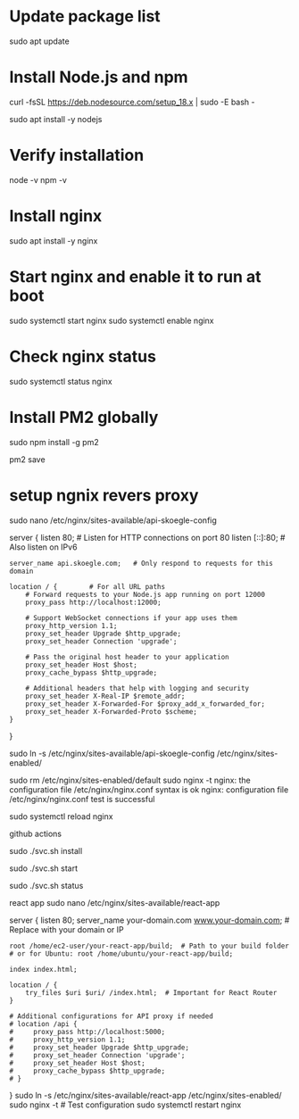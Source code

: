 # Update package list
sudo apt update

# Install Node.js and npm
curl -fsSL https://deb.nodesource.com/setup_18.x | sudo -E bash -


sudo apt install -y nodejs

# Verify installation
node -v
npm -v

# Install nginx
sudo apt install -y nginx

# Start nginx and enable it to run at boot
sudo systemctl start nginx
sudo systemctl enable nginx

# Check nginx status
sudo systemctl status nginx


# Install PM2 globally
sudo npm install -g pm2

pm2 save 

# setup ngnix revers proxy

sudo nano /etc/nginx/sites-available/api-skoegle-config

server {
    listen 80;          # Listen for HTTP connections on port 80
    listen [::]:80;     # Also listen on IPv6
    
    server_name api.skoegle.com;   # Only respond to requests for this domain
    
    location / {        # For all URL paths
        # Forward requests to your Node.js app running on port 12000
        proxy_pass http://localhost:12000;
        
        # Support WebSocket connections if your app uses them
        proxy_http_version 1.1;
        proxy_set_header Upgrade $http_upgrade;
        proxy_set_header Connection 'upgrade';
        
        # Pass the original host header to your application
        proxy_set_header Host $host;
        proxy_cache_bypass $http_upgrade;
        
        # Additional headers that help with logging and security
        proxy_set_header X-Real-IP $remote_addr;
        proxy_set_header X-Forwarded-For $proxy_add_x_forwarded_for;
        proxy_set_header X-Forwarded-Proto $scheme;
    }
}


sudo ln -s /etc/nginx/sites-available/api-skoegle-config /etc/nginx/sites-enabled/

sudo rm /etc/nginx/sites-enabled/default
sudo nginx -t
nginx: the configuration file /etc/nginx/nginx.conf syntax is ok
nginx: configuration file /etc/nginx/nginx.conf test is successful

sudo systemctl reload nginx 


github actions


sudo ./svc.sh install


sudo ./svc.sh start



sudo ./svc.sh status 




react app 
sudo nano /etc/nginx/sites-available/react-app


server {
    listen 80;
    server_name your-domain.com www.your-domain.com;  # Replace with your domain or IP

    root /home/ec2-user/your-react-app/build;  # Path to your build folder
    # or for Ubuntu: root /home/ubuntu/your-react-app/build;
    
    index index.html;

    location / {
        try_files $uri $uri/ /index.html;  # Important for React Router
    }

    # Additional configurations for API proxy if needed
    # location /api {
    #     proxy_pass http://localhost:5000;
    #     proxy_http_version 1.1;
    #     proxy_set_header Upgrade $http_upgrade;
    #     proxy_set_header Connection 'upgrade';
    #     proxy_set_header Host $host;
    #     proxy_cache_bypass $http_upgrade;
    # }
}
sudo ln -s /etc/nginx/sites-available/react-app /etc/nginx/sites-enabled/
sudo nginx -t  # Test configuration
sudo systemctl restart nginx



